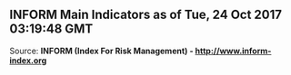 ## INFORM Main Indicators as of Tue, 24 Oct 2017 03:19:48 GMT

Source: **INFORM (Index For Risk Management) - http://www.inform-index.org**